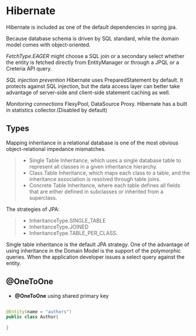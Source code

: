 # **Hibernate**

Hibernate is included as one of the default dependencies in spring jpa.

Because database schema is driven by SQL standard, while the domain model comes with object-oriented.

*FetchType.EAGER* might choose a SQL join or a secondary select whether the entity is fetched directly from EntityManager or through a JPQL or a Creteria API query.

*SQL injection prevention* Hibernate uses PreparedStatement by default. It protects against SQL injection, but the data access layer can better take advantage of server-side and client-side statement caching as well.

*Monitoring connections* FlexyPool, DataSource Proxy. Hibernate has a built in statistics collector.(Disabled by default)

## Types


Mapping inheritance in a relational database is one of the most obvious object-relational impedance mismatches.
> - Single Table Inheritance, which uses a single database table to represent all classes in a given inheritance hierarchy.
> - Class Table Inheritance, which maps each class to a table, and the inheritance association is resolved through table joins.
> - Concrete Table Inheritance, where each table defines all fields that are either defined in subclasses or inherited from a superclass.

The strategies of JPA:
> - InheritanceType.SINGLE_TABLE
> - InheritanceType.JOINED
> - InheritanceType.TABLE_PER_CLASS.

Single table inheritance is the default JPA strategy.
One of the advantage of using inheritance in the Domain Model is the support of the polymorphic queries. When the application developer issues a select query against the entity.


## @OneToOne 
* **@OneToOne** using shared primary key
```java

@Entity(name = "authors")
public class Author{
    
}
```